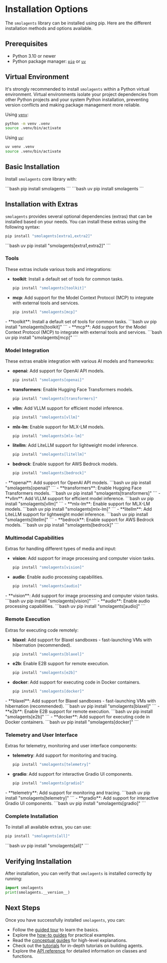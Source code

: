 # Installation Options

The `smolagents` library can be installed using pip. Here are the different installation methods and options available.

## Prerequisites
- Python 3.10 or newer
- Python package manager: [`pip`](https://pip.pypa.io/en/stable/) or [`uv`](https://docs.astral.sh/uv/)

## Virtual Environment

It's strongly recommended to install `smolagents` within a Python virtual environment.
Virtual environments isolate your project dependencies from other Python projects and your system Python installation,
preventing version conflicts and making package management more reliable.

<hfoptions id="virtual-environment">
<hfoption id="venv">

Using [`venv`](https://docs.python.org/3/library/venv.html):

```bash
python -m venv .venv
source .venv/bin/activate
```

</hfoption>
<hfoption id="uv">

Using [`uv`](https://docs.astral.sh/uv/):

```bash
uv venv .venv
source .venv/bin/activate
```

</hfoption>
</hfoptions>

## Basic Installation

Install `smolagents` core library with:

<hfoptions id="installation">
<hfoption id="pip">
```bash
pip install smolagents
```
</hfoption>
<hfoption id="uv">
```bash
uv pip install smolagents
```
</hfoption>
</hfoptions>

## Installation with Extras

`smolagents` provides several optional dependencies (extras) that can be installed based on your needs.
You can install these extras using the following syntax:
<hfoptions id="installation">
<hfoption id="pip">
```bash
pip install "smolagents[extra1,extra2]"
```
</hfoption>
<hfoption id="uv">
```bash
uv pip install "smolagents[extra1,extra2]"
```
</hfoption>
</hfoptions>

### Tools
These extras include various tools and integrations:
<hfoptions id="installation">
<hfoption id="pip">
- **toolkit**: Install a default set of tools for common tasks.
  ```bash
  pip install "smolagents[toolkit]"
  ```
- **mcp**: Add support for the Model Context Protocol (MCP) to integrate with external tools and services.
  ```bash
  pip install "smolagents[mcp]"
  ```
</hfoption>
<hfoption id="uv">
- **toolkit**: Install a default set of tools for common tasks.
  ```bash
  uv pip install "smolagents[toolkit]"
  ```
- **mcp**: Add support for the Model Context Protocol (MCP) to integrate with external tools and services.
  ```bash
  uv pip install "smolagents[mcp]"
  ```
</hfoption>
</hfoptions>

### Model Integration
These extras enable integration with various AI models and frameworks:
<hfoptions id="installation">
<hfoption id="pip">
- **openai**: Add support for OpenAI API models.
  ```bash
  pip install "smolagents[openai]"
  ```
- **transformers**: Enable Hugging Face Transformers models.
  ```bash
  pip install "smolagents[transformers]"
  ```
- **vllm**: Add VLLM support for efficient model inference.
  ```bash
  pip install "smolagents[vllm]"
  ```
- **mlx-lm**: Enable support for MLX-LM models.
  ```bash
  pip install "smolagents[mlx-lm]"
  ```
- **litellm**: Add LiteLLM support for lightweight model inference.
  ```bash
  pip install "smolagents[litellm]"
  ```
- **bedrock**: Enable support for AWS Bedrock models.
  ```bash
  pip install "smolagents[bedrock]"
  ```
</hfoption>
<hfoption id="uv">
- **openai**: Add support for OpenAI API models.
  ```bash
  uv pip install "smolagents[openai]"
  ```
- **transformers**: Enable Hugging Face Transformers models.
  ```bash
  uv pip install "smolagents[transformers]"
  ```
- **vllm**: Add VLLM support for efficient model inference.
  ```bash
  uv pip install "smolagents[vllm]"
  ```
- **mlx-lm**: Enable support for MLX-LM models.
  ```bash
  uv pip install "smolagents[mlx-lm]"
  ```
- **litellm**: Add LiteLLM support for lightweight model inference.
  ```bash
  uv pip install "smolagents[litellm]"
  ```
- **bedrock**: Enable support for AWS Bedrock models.
  ```bash
  uv pip install "smolagents[bedrock]"
  ```
</hfoption>
</hfoptions>

### Multimodal Capabilities
Extras for handling different types of media and input:
<hfoptions id="installation">
<hfoption id="pip">
- **vision**: Add support for image processing and computer vision tasks.
  ```bash
  pip install "smolagents[vision]"
  ```
- **audio**: Enable audio processing capabilities.
  ```bash
  pip install "smolagents[audio]"
  ```
</hfoption>
<hfoption id="uv">
- **vision**: Add support for image processing and computer vision tasks.
  ```bash
  uv pip install "smolagents[vision]"
  ```
- **audio**: Enable audio processing capabilities.
  ```bash
  uv pip install "smolagents[audio]"
  ```
</hfoption>
</hfoptions>

### Remote Execution
Extras for executing code remotely:
<hfoptions id="installation">
<hfoption id="pip">
- **blaxel**: Add support for Blaxel sandboxes - fast-launching VMs with hibernation (recommended).
  ```bash
  pip install "smolagents[blaxel]"
  ```
- **e2b**: Enable E2B support for remote execution.
  ```bash
  pip install "smolagents[e2b]"
  ```
- **docker**: Add support for executing code in Docker containers.
  ```bash
  pip install "smolagents[docker]"
  ```
</hfoption>
<hfoption id="uv">
- **blaxel**: Add support for Blaxel sandboxes - fast-launching VMs with hibernation (recommended).
  ```bash
  uv pip install "smolagents[blaxel]"
  ```
- **e2b**: Enable E2B support for remote execution.
  ```bash
  uv pip install "smolagents[e2b]"
  ```
- **docker**: Add support for executing code in Docker containers.
  ```bash
  uv pip install "smolagents[docker]"
  ```
</hfoption>
</hfoptions>

### Telemetry and User Interface
Extras for telemetry, monitoring and user interface components:
<hfoptions id="installation">
<hfoption id="pip">
- **telemetry**: Add support for monitoring and tracing.
  ```bash
  pip install "smolagents[telemetry]"
  ```
- **gradio**: Add support for interactive Gradio UI components.
  ```bash
  pip install "smolagents[gradio]"
  ```
</hfoption>
<hfoption id="uv">
- **telemetry**: Add support for monitoring and tracing.
  ```bash
  uv pip install "smolagents[telemetry]"
  ```
- **gradio**: Add support for interactive Gradio UI components.
  ```bash
  uv pip install "smolagents[gradio]"
  ```
</hfoption>
</hfoptions>

### Complete Installation
To install all available extras, you can use:
<hfoptions id="installation">
<hfoption id="pip">
```bash
pip install "smolagents[all]"
```
</hfoption>
<hfoption id="uv">
```bash
uv pip install "smolagents[all]"
```
</hfoption>
</hfoptions>

## Verifying Installation
After installation, you can verify that `smolagents` is installed correctly by running:
```python
import smolagents
print(smolagents.__version__)
```

## Next Steps
Once you have successfully installed `smolagents`, you can:
- Follow the [guided tour](./guided_tour) to learn the basics.
- Explore the [how-to guides](./examples/text_to_sql) for practical examples.
- Read the [conceptual guides](./conceptual_guides/intro_agents) for high-level explanations.
- Check out the [tutorials](./tutorials/building_good_agents) for in-depth tutorials on building agents.
- Explore the [API reference](./reference/index) for detailed information on classes and functions.
